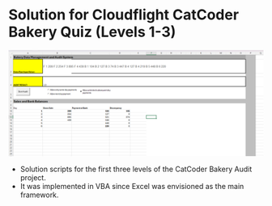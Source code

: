 # Solution for Cloudflight CatCoder Bakery Quiz (Levels 1-3)
![Bakery Audit Script Image](https://github.com/KaanBoraKarapinar/VBABakeryAuditScripts/blob/main/image.png?raw=true)

* Solution scripts for the first three levels of the CatCoder Bakery Audit project.
* It was implemented in VBA since Excel was envisioned as the main framework.








